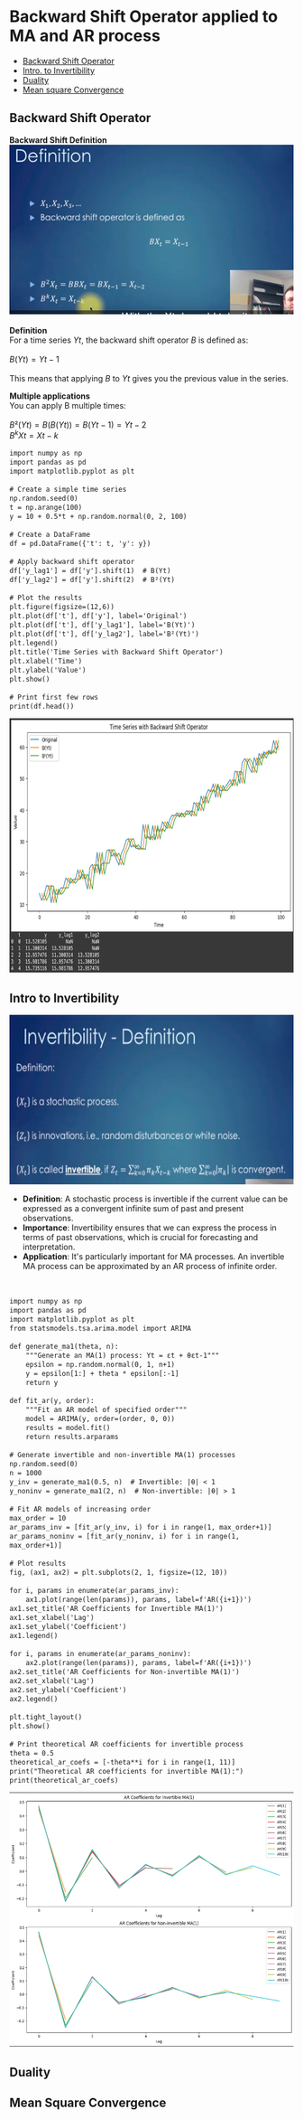# Backward Shift Operator applied to MA and AR process
- [Backward Shift Operator](#backward-shift-operator)
- [Intro. to Invertibility](##intro-to-invertibility)
- [Duality](##duality)
- [Mean square Convergence](##mean-square-convergence)

## Backward Shift Operator
**Backward Shift Definition** <br /> 
<img src="images/bsf_definition.png?" width="600" height="300"/>
<br /> 
<br /> 
**Definition**
<br /> 
For a time series $Yt$, the backward shift operator $B$ is defined as:
<br /> 
<br /> 
$B(Yt) = Yt-1$
<br /> 
<br /> 
This means that applying $B$ to $Yt$ gives you the previous value in the series.

**Multiple applications** <br /> 
You can apply B multiple times: <br /> 
<br /> 
$B²(Yt) = B(B(Yt)) = B(Y{t-1}) = Y{t-2}$ <br /> 
$B^kXt = X{t-k}$
<br /> 

```
import numpy as np
import pandas as pd
import matplotlib.pyplot as plt

# Create a simple time series
np.random.seed(0)
t = np.arange(100)
y = 10 + 0.5*t + np.random.normal(0, 2, 100)

# Create a DataFrame
df = pd.DataFrame({'t': t, 'y': y})

# Apply backward shift operator
df['y_lag1'] = df['y'].shift(1)  # B(Yt)
df['y_lag2'] = df['y'].shift(2)  # B²(Yt)

# Plot the results
plt.figure(figsize=(12,6))
plt.plot(df['t'], df['y'], label='Original')
plt.plot(df['t'], df['y_lag1'], label='B(Yt)')
plt.plot(df['t'], df['y_lag2'], label='B²(Yt)')
plt.legend()
plt.title('Time Series with Backward Shift Operator')
plt.xlabel('Time')
plt.ylabel('Value')
plt.show()

# Print first few rows
print(df.head())
```
<img src="images/bso_timeseries.png?" width="900" height="450"/>

## Intro to Invertibility
<img src="images/invertibility_definition.png?" width="600" height="300"/>

- **Definition**: A stochastic process is invertible if the current value can be expressed as a convergent infinite sum of past and present observations. 
- **Importance**: Invertibility ensures that we can express the process in terms of past observations, which is crucial for forecasting and interpretation. 
- **Application**: It's particularly important for MA processes. An invertible MA process can be approximated by an AR process of infinite order.
<br />

```
import numpy as np
import pandas as pd
import matplotlib.pyplot as plt
from statsmodels.tsa.arima.model import ARIMA

def generate_ma1(theta, n):
    """Generate an MA(1) process: Yt = εt + θεt-1"""
    epsilon = np.random.normal(0, 1, n+1)
    y = epsilon[1:] + theta * epsilon[:-1]
    return y

def fit_ar(y, order):
    """Fit an AR model of specified order"""
    model = ARIMA(y, order=(order, 0, 0))
    results = model.fit()
    return results.arparams

# Generate invertible and non-invertible MA(1) processes
np.random.seed(0)
n = 1000
y_inv = generate_ma1(0.5, n)  # Invertible: |θ| < 1
y_noninv = generate_ma1(2, n)  # Non-invertible: |θ| > 1

# Fit AR models of increasing order
max_order = 10
ar_params_inv = [fit_ar(y_inv, i) for i in range(1, max_order+1)]
ar_params_noninv = [fit_ar(y_noninv, i) for i in range(1, max_order+1)]

# Plot results
fig, (ax1, ax2) = plt.subplots(2, 1, figsize=(12, 10))

for i, params in enumerate(ar_params_inv):
    ax1.plot(range(len(params)), params, label=f'AR({i+1})')
ax1.set_title('AR Coefficients for Invertible MA(1)')
ax1.set_xlabel('Lag')
ax1.set_ylabel('Coefficient')
ax1.legend()

for i, params in enumerate(ar_params_noninv):
    ax2.plot(range(len(params)), params, label=f'AR({i+1})')
ax2.set_title('AR Coefficients for Non-invertible MA(1)')
ax2.set_xlabel('Lag')
ax2.set_ylabel('Coefficient')
ax2.legend()

plt.tight_layout()
plt.show()

# Print theoretical AR coefficients for invertible process
theta = 0.5
theoretical_ar_coefs = [-theta**i for i in range(1, 11)]
print("Theoretical AR coefficients for invertible MA(1):")
print(theoretical_ar_coefs)
```
<img src="images/invertibility_ar.png?" width="900" height="450">

## Duality

## Mean Square Convergence

